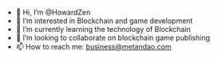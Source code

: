 - 👋 Hi, I’m @HowardZen
- 👀 I’m interested in Blockchain and game development
- 🌱 I’m currently learning the technology of Blockchain
- 💞️ I’m looking to collaborate on blockchain game publishing
- 📫 How to reach me: business@metandao.com

<!---
HowardZen/HowardZen is a ✨ special ✨ repository because its `README.md` (this file) appears on your GitHub profile.
You can click the Preview link to take a look at your changes.
--->
